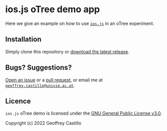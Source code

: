 # ios.js oTree demo app

Here we give an example on how to use [`ios.js`](https://github.com/geoffreycastillo/ios-js) in an oTree experiment.

## Installation

Simply clone this repository or [download the latest release](https://github.com/geoffreycastillo/ios_js_otree_demo/releases).

## Bugs? Suggestions?

[Open an issue](https://github.com/geoffreycastillo/ios_js_otree_demo/issues) or a [pull request](https://github.com/geoffreycastillo/ios_js_otree_demo/pulls), or email me at [`geoffrey.castillo@univie.ac.at`](mailto:geoffrey.castillo@univie.ac.at).

## Licence

`ios.js` oTree demo is licensed under the [GNU General Public License v3.0](https://www.gnu.org/licenses/gpl-3.0.en.html).

Copyright (c) 2022 Geoffrey Castillo
